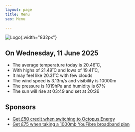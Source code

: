 ```yaml
---
layout: page
title: Menu
seo: Menu

---
```


![Logo](/images/logo.jpg){:width="832px"}

<!-- weather_marker starts -->
## On Wednesday, 11 June 2025

- The average temperature today is 20.46˚C,
- With highs of 21.49˚C and lows of 19.41˚C,
- It may feel like 20.31˚C with few clouds
- The wind speed is 3.13m/s and visibility is 10000m
- The pressure is 1019hPa and humidity is 67%
- The sun will rise at 03:49 and set at 20:26

<!-- weather_marker ends -->

## Sponsors

- [Get £50 credit when switching to Octopus Energy](https://bit.ly/3oD1nnS)
- [Get £75 when taking a 1000mb YouFibre broadband plan](https://aklam.io/91zWhU?)
